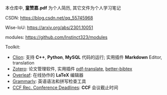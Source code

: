 本仓库中, **童赞嘉.pdf** 为个人简历, 其它文件为个人学习笔记

CSDN: https://blog.csdn.net/qq_55745968

Wise-IoU: https://arxiv.org/abs/2301.10051

modules: https://github.com/Instinct323/modules

Toolkit:
- [Clion](https://www.jetbrains.com/clion/): 支持 **C++**, **Python**, **MySQL** 代码的运行; 实用插件 **Markdown** Editor, translation
- [Zotero](https://www.zotero.org/): 论文管理软件, 实用插件 [pdf-translate](https://github.com/windingwind/zotero-pdf-translate), [better-bibtex](https://github.com/retorquere/zotero-better-bibtex)
- [Overleaf](https://www.overleaf.com/login): 在线协作的 **LaTeX** 编辑器
- [Grammarly](https://www.grammarly.com/): 英语语法和拼写检查工具
- [CCF Rec. Conference Deadlines](https://ccfddl.github.io/): **CCF** 会议截止时间
